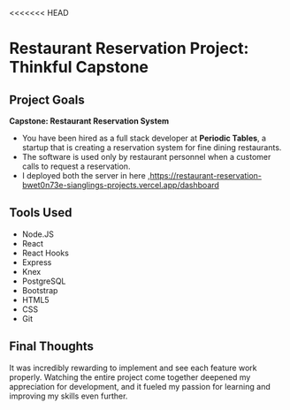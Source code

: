 <<<<<<< HEAD
# Restaurant Reservation Project: Thinkful Capstone

## Project Goals
**Capstone: Restaurant Reservation System**

- You have been hired as a full stack developer at **Periodic Tables**, a startup that is creating a reservation system for fine dining restaurants.
- The software is used only by restaurant personnel when a customer calls to request a reservation.
- I deployed both the server in here ,https://restaurant-reservation-bwet0n73e-sianglings-projects.vercel.app/dashboard
## Tools Used
- Node.JS
- React
- React Hooks
- Express
- Knex
- PostgreSQL
- Bootstrap
- HTML5
- CSS
- Git

## Final Thoughts
It was incredibly rewarding to implement and see each feature work properly. Watching the entire project come together deepened my appreciation for development, and it fueled my passion for learning and improving my skills even further.
